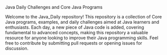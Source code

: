 Java Daily Challenges and Core Java Programs

Welcome to the Java_Daily repository! This repository is a collection of Core Java programs, examples, and daily challenges aimed at Java learners and enthusiasts. Each day, a new piece of Java code is added, covering fundamental to advanced concepts, making this repository a valuable resource for anyone looking to improve their Java programming skills.
Feel free to contribute by submitting pull requests or opening issues for discussion.
